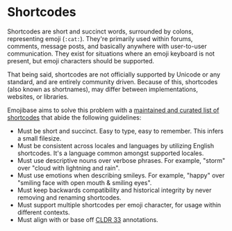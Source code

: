 # Shortcodes

Shortcodes are short and succinct words, surrounded by colons, representing emoji (`:cat:`). They're
primarily used within forums, comments, message posts, and basically anywhere with user-to-user
communication. They exist for situations where an emoji keyboard is not present, but emoji
characters should be supported.

That being said, shortcodes are not officially supported by Unicode or any standard, and are
entirely community driven. Because of this, shortcodes (also known as shortnames), may differ
between implementations, websites, or libraries.

Emojibase aims to solve this problem with a [maintained and curated list of shortcodes][scodes] that
abide the following guidelines:

- Must be short and succinct. Easy to type, easy to remember. This infers a small filesize.
- Must be consistent across locales and languages by utilizing English shortcodes. It's a language
  common amongst supported locales.
- Must use descriptive nouns over verbose phrases. For example, "storm" over "cloud with lightning
  and rain".
- Must use emotions when describing smileys. For example, "happy" over "smiling face with open mouth
  & smiling eyes".
- Must keep backwards compatibility and historical integrity by never removing and renaming
  shortcodes.
- Must support multiple shortcodes per emoji character, for usage within different contexts.
- Must align with or base off [CLDR 33][cldr] annotations.

[cldr]: http://cldr.unicode.org/index/downloads/cldr-33
[scodes]:
  https://github.com/milesj/emojibase/blob/master/packages/generator/src/resources/shortcodes.ts
